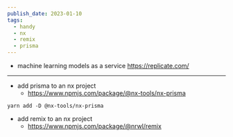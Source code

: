 ```yaml
---
publish_date: 2023-01-10
tags:
  - handy
  - nx
  - remix
  - prisma
---
```

- machine learning models as a service https://replicate.com/

---

- add prisma to an nx project 
	- https://www.npmjs.com/package/@nx-tools/nx-prisma
```
yarn add -D @nx-tools/nx-prisma
```

- add remix to an nx project
	- https://www.npmjs.com/package/@nrwl/remix

